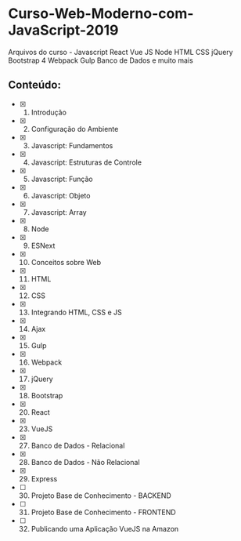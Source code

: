 # Curso-Web-Moderno-com-JavaScript-2019
Arquivos do curso - Javascript React Vue JS Node HTML CSS jQuery Bootstrap 4 Webpack Gulp Banco de Dados e muito mais

## Conteúdo:
- [x] 1. Introdução
- [x] 2. Configuração do Ambiente
- [x] 3. Javascript: Fundamentos
- [x] 4. Javascript: Estruturas de Controle
- [x] 5. Javascript: Função
- [x] 6. Javascript: Objeto
- [x] 7. Javascript: Array
- [x] 8. Node
- [x] 9. ESNext
- [x] 10. Conceitos sobre Web
- [x] 11. HTML
- [x] 12. CSS
- [x] 13. Integrando HTML, CSS e JS
- [x] 14. Ajax
- [x] 15. Gulp
- [x] 16. Webpack
- [x] 17. jQuery
- [x] 18. Bootstrap
- [x] 20. React
- [x] 23. VueJS
- [x] 27. Banco de Dados - Relacional
- [x] 28. Banco de Dados - Não Relacional
- [x] 29. Express
- [ ] 30. Projeto Base de Conhecimento - BACKEND
- [ ] 31. Projeto Base de Conhecimento - FRONTEND
- [ ] 32. Publicando uma Aplicação VueJS na Amazon
